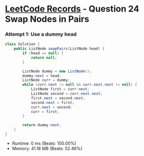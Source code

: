 # [LeetCode Records](../README.md) - Question 24 Swap Nodes in Pairs

### Attempt 1: Use a dummy head
```java
class Solution {
    public ListNode swapPairs(ListNode head) {
        if (head == null) {
            return null;
        }
        
        ListNode dummy = new ListNode();
        dummy.next = head;
        ListNode curr = dummy;
        while (curr.next != null && curr.next.next != null) {
            ListNode first = curr.next;
            ListNode second = curr.next.next;
            first.next = second.next;
            second.next = first;
            curr.next = second;
            curr = first;
        }
        
        return dummy.next;
    }
}
```
- Runtime: 0 ms (Beats: 100.00%)
- Memory: 41.18 MB (Beats: 52.46%)

<br>
